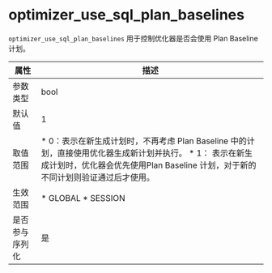 optimizer_use_sql_plan_baselines 
=====================================================

`optimizer_use_sql_plan_baselines` 用于控制优化器是否会使用 Plan Baseline 计划。


| **属性**  |                                                                                                  **描述**                                                                                                   |
|---------|-----------------------------------------------------------------------------------------------------------------------------------------------------------------------------------------------------------|
| 参数类型    | bool                                                                                                                                                                                                      |
| 默认值     | 1                                                                                                                                                                                                         |
| 取值范围    | * 0：表示在新生成计划时，不再考虑 Plan Baseline 中的计划，直接使用优化器生成新计划并执行。   * 1： 表示在新生成计划时，优化器会优先使用Plan Baseline 计划，对于新的不同计划则验证通过后才使用。    |
| 生效范围    | * GLOBAL   * SESSION                                                                                                   |
| 是否参与序列化 | 是                                                                                                                                                                                                         |


